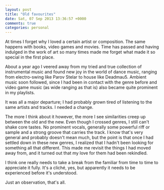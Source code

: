 ```yaml
---
layout: post
title: "Old favourites"
date: Sat, 07 Sep 2013 13:36:57 +0000
comments: true
categories: personal
---
```

At times I forget why I loved a certain artist or composition. The same happens
with books, video games and movies. Time has passed and having indulged in the
work of art so many times made me forget what made it so special in the first
place.

<!--more-->

About a year ago I veered away from my tried and true collection of
instrumental music and found new joy in the world of dance music, ranging from
electro-swing like Parov Stelar to house like Deadmau5. Ambient music soon
followed, since I had been in contact with the genre before and video game
music (as wide ranging as that is) also became quite prominent in my playlists.

It was all a major departure; I had probably grown tired of listening to the
same artists and tracks. I needed a change.

The more I think about it however, the more I see similarities creep up between
the old and the new. Even though I crossed genres, I still can't shake core
tastes. No prominent vocals, generally some powerful riff or sample and
a strong groove that carries the track. I know that's very general and probably
doesn't mean much, but the point is that once I had settled down in these new
genres, I realized that I hadn't been looking for something all that different.
This made me revisit the things I had moved away from, and it turned out that
my love for them had been rekindled.

I think one really needs to take a break from the familiar from time to time to
appreciate it fully. It's a cliché, yes, but apparently it needs to be
experienced before it's understood.

Just an observation, that's all.
